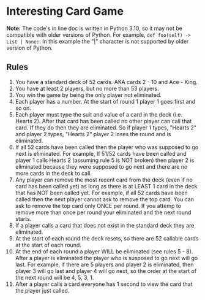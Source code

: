 <!DOCTYPEhtml>
 <html>
  <body>

<h1>Interesting Card Game</h1>
<p><b>Note:</b> The code's in line doc is written in Python 3.10, so it may not be compatible with older versions of Python. For example, <code>def foo(self) -> List | None:</code>. In this example the "|" character is not supported by older version of Python.</p>
<h2>Rules</h2>
<ol>
	<li>You have a standard deck of 52 cards. AKA cards 2 - 10 and Ace - King.</li>
	<li>You have at least 2 players, but no more than 53 players.</li>
	<li>You win the game by being the only player not eliminated.</li>
	<li>Each player has a number. At the start of round 1 player 1 goes first and so on.</li>
	<li>Each player must type the suit and value of a card in the deck (i.e. Hearts 2). After that card has been called no other player can call that card. If they do then they are eliminated. So if player 1 types, "Hearts 2" and player 2 types, "Hearts 2" player 2 loses the round and is eliminated.</li>
	<li>If all 52 cards have been called then the player who was supposed to go next is eliminated. For example, If 51/52 cards have been called and player 1 calls Hearts 2 (assuming rule 5 is NOT broken) then player 2 is eliminated because they were supposed to go next and there are no more cards in the deck to call.</li>
	<li>Any player can remove the most recent card from the deck (even if no card has been called yet) as long as there is at LEAST 1 card in the deck that has NOT been called yet. For example, if all 52 cards have been called then the next player cannot ask to remove the top card. You can ask to remove the top card only ONCE per round. If you attemp to remove more than once per round your eliminated and the next round starts.</li>
	<li>If a player calls a card that does not exist in the standard deck they are eliminated.</li>
	<li>At the start of each round the deck resets, so there are 52 callable cards at the start of each round.</li>
	<li>At the end of each round a player WILL be eliminated (see rules 5 - 8). After a player is eliminated the player who is susposed to go next will go last. For example, if there are 5 players and player 2 is eliminated, then player 3 will go last and player 4 will go next, so the order at the start of the next round will be 4, 5, 3, 1.</li>
	<li>After a player calls a card everyone has 1 second to view the card that the player just called.</li>
</ol>

 </body>
</html>
